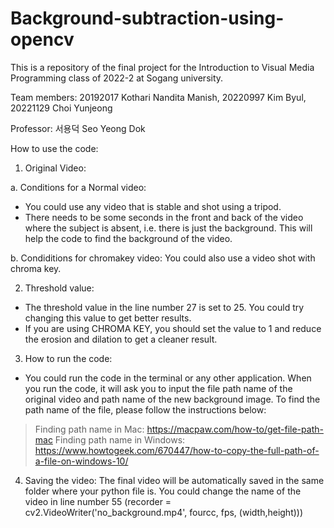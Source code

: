 # Background-subtraction-using-opencv
This is a repository of the final project for the Introduction to Visual Media Programming class of 2022-2 at Sogang university.

Team members: 20192017 Kothari Nandita Manish, 20220997 Kim Byul, 20221129 Choi Yunjeong

Professor: 서용덕 Seo Yeong Dok

How to use the code:

1. Original Video:

a. Conditions for a Normal video: 

- You could use any video that is stable and shot using a tripod. 
- There needs to be some seconds in the front and back of the video where the subject is absent, i.e. there is just the background. This will help the code to find the background of the video. 

b. Condiditions for chromakey video: You could also use a video shot with chroma key. 

2. Threshold value: 
- The threshold value in the line number 27 is set to 25. You could try changing this value to get better results. 
- If you are using CHROMA KEY, you should set the value to 1 and reduce the erosion and dilation to get a cleaner result. 

3. How to run the code:
- You could run the code in the terminal or any other application. When you run the code, it will ask you to input the file path name of the original video and path name of the new background image. To find the path name of the file, please follow the instructions below:

> Finding path name in Mac: https://macpaw.com/how-to/get-file-path-mac
> Finding path name in Windows: https://www.howtogeek.com/670447/how-to-copy-the-full-path-of-a-file-on-windows-10/

4. Saving the video: The final video will be automatically saved in the same folder where your python file is. You could change the name of the video in line number 55 (recorder = cv2.VideoWriter('no_background.mp4', fourcc, fps, (width,height)))

